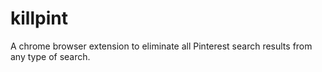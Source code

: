 # killpint
A chrome browser extension to eliminate all Pinterest search results from any type of search.

